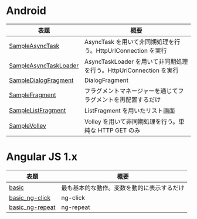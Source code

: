 # Android
| 表題 | 概要 |
| --- | --- |
| [SampleAsyncTask](../../tree/master/android/SampleAsyncTask) | AsyncTask を用いて非同期処理を行う。HttpUrlConnection を実行 |
| [SampleAsyncTaskLoader](../../tree/master/android/SampleAsyncTaskLoader) | AsyncTaskLoader を用いて非同期処理を行う。HttpUrlConnection を実行 |
| [SampleDialogFragment](../../tree/master/android/SampleDialogFragment) | DialogFragment |
| [SampleFragment](../../tree/master/android/SampleFragment) | フラグメントマネージャーを通じてフラグメントを再配置するだけ |
| [SampleListFragment](../../tree/master/android/SampleListFragment) | ListFragment を用いたリスト画面 |
| [SampleVolley](../../tree/master/android/SampleVolley) | Volley を用いて非同期処理を行う。単純な HTTP GET のみ |

# Angular JS 1.x
| 表題 | 概要 |
| --- | --- |
| [basic](../../tree/master/angular-js-1.x/basic.html) | 最も基本的な動作。変数を動的に表示するだけ |
| [basic_ng-click](../../tree/master/angular-js-1.x/basic_ng-click.html) | ng-click |
| [basic_ng-repeat](../../tree/master/angular-js-1.x/basic_ng-repeat.html) | ng-repeat |

